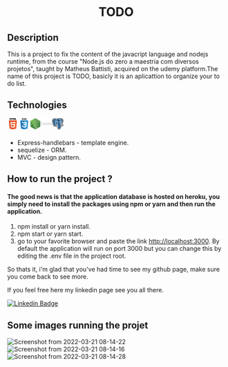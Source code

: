 <h1 align="center">TODO</h1>
<h2>Description</h2>
<p>
  This is a project to fix the content of the javacript language and nodejs runtime, from the course "Node.js do zero a maestria com diversos projetos", taught by Matheus Battisti, acquired on the udemy platform.The name of this project is TODO, basicly it is an aplicattion to organize your to do list.
</p>

<h2>Technologies</h2>
<img align="left" alt="HTML5" width="26px" src="https://raw.githubusercontent.com/github/explore/80688e429a7d4ef2fca1e82350fe8e3517d3494d/topics/html/html.png" />

<img align="left" alt="CSS3" width="26px" src="https://raw.githubusercontent.com/github/explore/80688e429a7d4ef2fca1e82350fe8e3517d3494d/topics/css/css.png" />

<img align="left" alt="Node.js" width="26px" src="https://raw.githubusercontent.com/github/explore/80688e429a7d4ef2fca1e82350fe8e3517d3494d/topics/nodejs/nodejs.png" />

<img align="left" alt="Node.js" width="26px" src="https://raw.githubusercontent.com/github/explore/80688e429a7d4ef2fca1e82350fe8e3517d3494d/topics/express/express.png" />

<img align="left" alt="Node.js" width="26px" src="https://raw.githubusercontent.com/github/explore/80688e429a7d4ef2fca1e82350fe8e3517d3494d/topics/postgresql/postgresql.png" />


</br>
</br>
<ul>
   <li>Express-handlebars - template engine.</li>
  <li>sequelize - ORM.</li>
   <li>MVC - design pattern.</li>
</ul>

<h2>How to run the project ?</h2>
<h4>
  The good news is that the application database is hosted on heroku, you simply need to install the packages using npm or yarn and then run the application.
</h4>

<ol>
  <li>npm install or yarn install.</li>
   <li>npm start or yarn start.</li>
  <li>go to your favorite browser and paste the link <a href='http://localhost:3000' target="_blank">http://localhost:3000</a>. By default the application will run on port 3000 but you can change this by editing the .env file in the project root.</li>
</ol>

<p>
  So thats it, i'm glad that you've had time to see my github page, make sure you come back to see more.

  If you feel free here my linkedin page see you all there.
  
  [![Linkedin Badge](https://img.shields.io/badge/-Linkedin-blue?style=for-the-badge&logo=Linkedin&logoColor=white&link=https:https://www.linkedin.com/in/gervasio-artur-dombo/)](https://www.linkedin.com/in/gervasio-artur-dombo/)
</p>
<h2>Some images running the projet</h2>
 
![Screenshot from 2022-03-21 08-14-22](https://user-images.githubusercontent.com/90800218/159250885-b506564f-8489-43c6-a016-4749fdcf3a77.png)
![Screenshot from 2022-03-21 08-14-16](https://user-images.githubusercontent.com/90800218/159251124-0bfe36b1-1dd3-4114-9661-7ac37b4e2391.png)
![Screenshot from 2022-03-21 08-14-28](https://user-images.githubusercontent.com/90800218/159251143-e0990eaa-4a51-4635-b7d8-8cd0abb4ff87.png)


 

